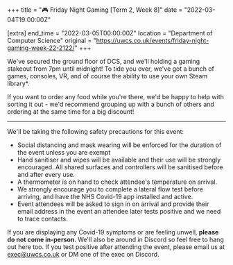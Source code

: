 +++
title = "🎮 Friday Night Gaming [Term 2, Week 8]"
date = "2022-03-04T19:00:00Z"

[extra]
end_time = "2022-03-05T00:00:00Z"
location = "Department of Computer Science"
original = "https://uwcs.co.uk/events/friday-night-gaming-week-22-2122/"
+++

We've secured the ground floor of DCS, and we'll holding a gaming stakeout from 7pm until midnight\! To tide you over, we've got a bunch of games, consoles, VR, and of course the ability to use your own Steam library\*.

If you want to order any food while you're there, we'd be happy to help with sorting it out - we'd recommend grouping up with a bunch of others and ordering at the same time for a big discount\!



***

We'll be taking the following safety precautions for this event:

  - Social distancing and mask wearing will be enforced for the duration of the event unless you are exempt
  - Hand sanitiser and wipes will be available and their use will be strongly encouraged. All shared surfaces and controllers will be sanitised before and after every use.
  - A thermometer is on hand to check attendee's temperature on arrival.
  - We strongly encourage you to complete a lateral flow test before arriving, and have the NHS Covid-19 app installed and active.
  - Event attendees will be asked to sign in on arrival and provide their email address in the event an attendee later tests positive and we need to trace contacts.

If you are displaying any Covid-19 symptoms or are feeling unwell, **please do not come in-person**. We'll also be around in Discord so feel free to hang out here too. If you test positive after attending the event, please email us at <exec@uwcs.co.uk> or DM one of the exec on Discord.

